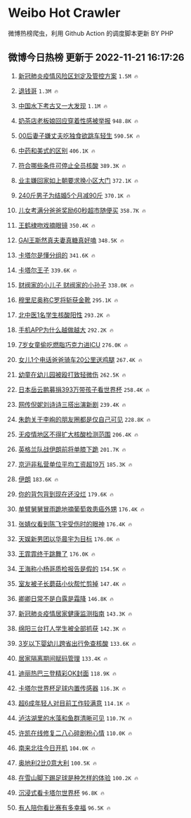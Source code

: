 # Weibo Hot Crawler 



微博热榜爬虫，利用 Github Action 的调度脚本更新 BY PHP 


## 微博今日热榜 更新于 2022-11-21 16:17:26 
1. [新冠肺炎疫情风险区划定及管控方案](https://s.weibo.com/weibo?q=%23%E6%96%B0%E5%86%A0%E8%82%BA%E7%82%8E%E7%96%AB%E6%83%85%E9%A3%8E%E9%99%A9%E5%8C%BA%E5%88%92%E5%AE%9A%E5%8F%8A%E7%AE%A1%E6%8E%A7%E6%96%B9%E6%A1%88%23&t=31&band_rank=1&Refer=top) `1.5M 🔥` 

1. [退钱哥](https://s.weibo.com/weibo?q=%E9%80%80%E9%92%B1%E5%93%A5&t=31&band_rank=2&Refer=top) `1.3M 🔥` 

1. [中国水下考古又一大发现](https://s.weibo.com/weibo?q=%23%E4%B8%AD%E5%9B%BD%E6%B0%B4%E4%B8%8B%E8%80%83%E5%8F%A4%E5%8F%88%E4%B8%80%E5%A4%A7%E5%8F%91%E7%8E%B0%23&t=31&band_rank=3&Refer=top) `1.1M 🔥` 

1. [奶茶店老板娘回应穿着性感被举报](https://s.weibo.com/weibo?q=%23%E5%A5%B6%E8%8C%B6%E5%BA%97%E8%80%81%E6%9D%BF%E5%A8%98%E5%9B%9E%E5%BA%94%E7%A9%BF%E7%9D%80%E6%80%A7%E6%84%9F%E8%A2%AB%E4%B8%BE%E6%8A%A5%23&t=31&band_rank=4&Refer=top) `948.8K 🔥` 

1. [00后妻子嫌丈夫吃独食欲跳车轻生](https://s.weibo.com/weibo?q=%2300%E5%90%8E%E5%A6%BB%E5%AD%90%E5%AB%8C%E4%B8%88%E5%A4%AB%E5%90%83%E7%8B%AC%E9%A3%9F%E6%AC%B2%E8%B7%B3%E8%BD%A6%E8%BD%BB%E7%94%9F%23&t=31&band_rank=5&Refer=top) `590.5K 🔥` 

1. [中药和美式的区别](https://s.weibo.com/weibo?q=%23%E4%B8%AD%E8%8D%AF%E5%92%8C%E7%BE%8E%E5%BC%8F%E7%9A%84%E5%8C%BA%E5%88%AB%23&t=31&band_rank=6&Refer=top) `406.1K 🔥` 

1. [符合哪些条件可停止全员核酸](https://s.weibo.com/weibo?q=%23%E7%AC%A6%E5%90%88%E5%93%AA%E4%BA%9B%E6%9D%A1%E4%BB%B6%E5%8F%AF%E5%81%9C%E6%AD%A2%E5%85%A8%E5%91%98%E6%A0%B8%E9%85%B8%23&t=31&band_rank=7&Refer=top) `389.3K 🔥` 

1. [业主嫌回家如上朝要求换小区大门](https://s.weibo.com/weibo?q=%23%E4%B8%9A%E4%B8%BB%E5%AB%8C%E5%9B%9E%E5%AE%B6%E5%A6%82%E4%B8%8A%E6%9C%9D%E8%A6%81%E6%B1%82%E6%8D%A2%E5%B0%8F%E5%8C%BA%E5%A4%A7%E9%97%A8%23&t=31&band_rank=8&Refer=top) `372.1K 🔥` 

1. [240斤男子为结婚5个月减90斤](https://s.weibo.com/weibo?q=%23240%E6%96%A4%E7%94%B7%E5%AD%90%E4%B8%BA%E7%BB%93%E5%A9%9A5%E4%B8%AA%E6%9C%88%E5%87%8F90%E6%96%A4%23&t=31&band_rank=9&Refer=top) `370.1K 🔥` 

1. [儿女考满分爸爸奖励60秒超市随便买](https://s.weibo.com/weibo?q=%23%E5%84%BF%E5%A5%B3%E8%80%83%E6%BB%A1%E5%88%86%E7%88%B8%E7%88%B8%E5%A5%96%E5%8A%B160%E7%A7%92%E8%B6%85%E5%B8%82%E9%9A%8F%E4%BE%BF%E4%B9%B0%23&t=31&band_rank=10&Refer=top) `358.7K 🔥` 

1. [王鹤棣吻戏摘眼镜](https://s.weibo.com/weibo?q=%23%E7%8E%8B%E9%B9%A4%E6%A3%A3%E5%90%BB%E6%88%8F%E6%91%98%E7%9C%BC%E9%95%9C%23&t=31&band_rank=11&Refer=top) `350.4K 🔥` 

1. [GAI王斯然真夫妻真糖真好嗑](https://s.weibo.com/weibo?q=%23GAI%E7%8E%8B%E6%96%AF%E7%84%B6%E7%9C%9F%E5%A4%AB%E5%A6%BB%E7%9C%9F%E7%B3%96%E7%9C%9F%E5%A5%BD%E5%97%91%23&t=31&band_rank=12&Refer=top) `348.5K 🔥` 

1. [卡塔尔是懂分组的](https://s.weibo.com/weibo?q=%23%E5%8D%A1%E5%A1%94%E5%B0%94%E6%98%AF%E6%87%82%E5%88%86%E7%BB%84%E7%9A%84%23&t=31&band_rank=13&Refer=top) `341.6K 🔥` 

1. [卡塔尔王子](https://s.weibo.com/weibo?q=%E5%8D%A1%E5%A1%94%E5%B0%94%E7%8E%8B%E5%AD%90&t=31&band_rank=14&Refer=top) `339.6K 🔥` 

1. [财阀家的小儿子 财阀家的小孙子](https://s.weibo.com/weibo?q=%E8%B4%A2%E9%98%80%E5%AE%B6%E7%9A%84%E5%B0%8F%E5%84%BF%E5%AD%90%20%E8%B4%A2%E9%98%80%E5%AE%B6%E7%9A%84%E5%B0%8F%E5%AD%99%E5%AD%90&t=31&band_rank=15&Refer=top) `338.0K 🔥` 

1. [穆里尼奥称C罗将斩获金靴](https://s.weibo.com/weibo?q=%23%E7%A9%86%E9%87%8C%E5%B0%BC%E5%A5%A5%E7%A7%B0C%E7%BD%97%E5%B0%86%E6%96%A9%E8%8E%B7%E9%87%91%E9%9D%B4%23&t=31&band_rank=16&Refer=top) `295.1K 🔥` 

1. [北中医1名学生核酸阳性](https://s.weibo.com/weibo?q=%23%E5%8C%97%E4%B8%AD%E5%8C%BB1%E5%90%8D%E5%AD%A6%E7%94%9F%E6%A0%B8%E9%85%B8%E9%98%B3%E6%80%A7%23&t=31&band_rank=17&Refer=top) `293.2K 🔥` 

1. [手机APP为什么越做越大](https://s.weibo.com/weibo?q=%23%E6%89%8B%E6%9C%BAAPP%E4%B8%BA%E4%BB%80%E4%B9%88%E8%B6%8A%E5%81%9A%E8%B6%8A%E5%A4%A7%23&t=31&band_rank=18&Refer=top) `292.2K 🔥` 

1. [7岁女童偷吃燃脂巧克力进ICU](https://s.weibo.com/weibo?q=%237%E5%B2%81%E5%A5%B3%E7%AB%A5%E5%81%B7%E5%90%83%E7%87%83%E8%84%82%E5%B7%A7%E5%85%8B%E5%8A%9B%E8%BF%9BICU%23&t=31&band_rank=19&Refer=top) `276.0K 🔥` 

1. [女儿1个电话爸爸骑车20公里送鸡腿](https://s.weibo.com/weibo?q=%23%E5%A5%B3%E5%84%BF1%E4%B8%AA%E7%94%B5%E8%AF%9D%E7%88%B8%E7%88%B8%E9%AA%91%E8%BD%A620%E5%85%AC%E9%87%8C%E9%80%81%E9%B8%A1%E8%85%BF%23&t=31&band_rank=20&Refer=top) `267.4K 🔥` 

1. [幼童在幼儿园被殴打致轻微伤](https://s.weibo.com/weibo?q=%23%E5%B9%BC%E7%AB%A5%E5%9C%A8%E5%B9%BC%E5%84%BF%E5%9B%AD%E8%A2%AB%E6%AE%B4%E6%89%93%E8%87%B4%E8%BD%BB%E5%BE%AE%E4%BC%A4%23&t=31&band_rank=21&Refer=top) `262.5K 🔥` 

1. [日本岳云鹏募捐393万带孩子看世界杯](https://s.weibo.com/weibo?q=%23%E6%97%A5%E6%9C%AC%E5%B2%B3%E4%BA%91%E9%B9%8F%E5%8B%9F%E6%8D%90393%E4%B8%87%E5%B8%A6%E5%AD%A9%E5%AD%90%E7%9C%8B%E4%B8%96%E7%95%8C%E6%9D%AF%23&t=31&band_rank=22&Refer=top) `258.4K 🔥` 

1. [网传倪妮刘诗诗三搭出演新剧](https://s.weibo.com/weibo?q=%23%E7%BD%91%E4%BC%A0%E5%80%AA%E5%A6%AE%E5%88%98%E8%AF%97%E8%AF%97%E4%B8%89%E6%90%AD%E5%87%BA%E6%BC%94%E6%96%B0%E5%89%A7%23&t=31&band_rank=23&Refer=top) `239.4K 🔥` 

1. [朱韵关于李峋的朋友圈都是仅自己可见](https://s.weibo.com/weibo?q=%23%E6%9C%B1%E9%9F%B5%E5%85%B3%E4%BA%8E%E6%9D%8E%E5%B3%8B%E7%9A%84%E6%9C%8B%E5%8F%8B%E5%9C%88%E9%83%BD%E6%98%AF%E4%BB%85%E8%87%AA%E5%B7%B1%E5%8F%AF%E8%A7%81%23&t=31&band_rank=24&Refer=top) `228.8K 🔥` 

1. [无疫情地区不得扩大核酸检测范围](https://s.weibo.com/weibo?q=%23%E6%97%A0%E7%96%AB%E6%83%85%E5%9C%B0%E5%8C%BA%E4%B8%8D%E5%BE%97%E6%89%A9%E5%A4%A7%E6%A0%B8%E9%85%B8%E6%A3%80%E6%B5%8B%E8%8C%83%E5%9B%B4%23&t=31&band_rank=25&Refer=top) `206.4K 🔥` 

1. [英格兰队战伊朗前将单膝下跪](https://s.weibo.com/weibo?q=%23%E8%8B%B1%E6%A0%BC%E5%85%B0%E9%98%9F%E6%88%98%E4%BC%8A%E6%9C%97%E5%89%8D%E5%B0%86%E5%8D%95%E8%86%9D%E4%B8%8B%E8%B7%AA%23&t=31&band_rank=26&Refer=top) `201.7K 🔥` 

1. [京沪非私营单位平均工资超19万](https://s.weibo.com/weibo?q=%23%E4%BA%AC%E6%B2%AA%E9%9D%9E%E7%A7%81%E8%90%A5%E5%8D%95%E4%BD%8D%E5%B9%B3%E5%9D%87%E5%B7%A5%E8%B5%84%E8%B6%8519%E4%B8%87%23&t=31&band_rank=27&Refer=top) `185.3K 🔥` 

1. [伊朗](https://s.weibo.com/weibo?q=%E4%BC%8A%E6%9C%97&t=31&band_rank=28&Refer=top) `183.6K 🔥` 

1. [你的背包背到现在还没烂](https://s.weibo.com/weibo?q=%23%E4%BD%A0%E7%9A%84%E8%83%8C%E5%8C%85%E8%83%8C%E5%88%B0%E7%8E%B0%E5%9C%A8%E8%BF%98%E6%B2%A1%E7%83%82%23&t=31&band_rank=29&Refer=top) `179.6K 🔥` 

1. [单臂舅舅冒雨跪地摘葡萄救患癌外甥](https://s.weibo.com/weibo?q=%23%E5%8D%95%E8%87%82%E8%88%85%E8%88%85%E5%86%92%E9%9B%A8%E8%B7%AA%E5%9C%B0%E6%91%98%E8%91%A1%E8%90%84%E6%95%91%E6%82%A3%E7%99%8C%E5%A4%96%E7%94%A5%23&t=31&band_rank=30&Refer=top) `176.4K 🔥` 

1. [张婧仪看到陈飞宇受伤时的眼神](https://s.weibo.com/weibo?q=%23%E5%BC%A0%E5%A9%A7%E4%BB%AA%E7%9C%8B%E5%88%B0%E9%99%88%E9%A3%9E%E5%AE%87%E5%8F%97%E4%BC%A4%E6%97%B6%E7%9A%84%E7%9C%BC%E7%A5%9E%23&t=31&band_rank=31&Refer=top) `176.4K 🔥` 

1. [天娱新男团以华晨宇为目标](https://s.weibo.com/weibo?q=%23%E5%A4%A9%E5%A8%B1%E6%96%B0%E7%94%B7%E5%9B%A2%E4%BB%A5%E5%8D%8E%E6%99%A8%E5%AE%87%E4%B8%BA%E7%9B%AE%E6%A0%87%23&t=31&band_rank=32&Refer=top) `176.0K 🔥` 

1. [王霏霏终于跳舞了](https://s.weibo.com/weibo?q=%23%E7%8E%8B%E9%9C%8F%E9%9C%8F%E7%BB%88%E4%BA%8E%E8%B7%B3%E8%88%9E%E4%BA%86%23&t=31&band_rank=33&Refer=top) `176.0K 🔥` 

1. [王海称小杨哥质检报告是假的](https://s.weibo.com/weibo?q=%23%E7%8E%8B%E6%B5%B7%E7%A7%B0%E5%B0%8F%E6%9D%A8%E5%93%A5%E8%B4%A8%E6%A3%80%E6%8A%A5%E5%91%8A%E6%98%AF%E5%81%87%E7%9A%84%23&t=31&band_rank=34&Refer=top) `154.5K 🔥` 

1. [室友被子长蘑菇小伙帮忙剪掉](https://s.weibo.com/weibo?q=%23%E5%AE%A4%E5%8F%8B%E8%A2%AB%E5%AD%90%E9%95%BF%E8%98%91%E8%8F%87%E5%B0%8F%E4%BC%99%E5%B8%AE%E5%BF%99%E5%89%AA%E6%8E%89%23&t=31&band_rank=35&Refer=top) `147.4K 🔥` 

1. [卿卿日常不是白露是霜降](https://s.weibo.com/weibo?q=%23%E5%8D%BF%E5%8D%BF%E6%97%A5%E5%B8%B8%E4%B8%8D%E6%98%AF%E7%99%BD%E9%9C%B2%E6%98%AF%E9%9C%9C%E9%99%8D%23&t=31&band_rank=36&Refer=top) `146.8K 🔥` 

1. [新冠肺炎疫情居家健康监测指南](https://s.weibo.com/weibo?q=%23%E6%96%B0%E5%86%A0%E8%82%BA%E7%82%8E%E7%96%AB%E6%83%85%E5%B1%85%E5%AE%B6%E5%81%A5%E5%BA%B7%E7%9B%91%E6%B5%8B%E6%8C%87%E5%8D%97%23&t=31&band_rank=37&Refer=top) `143.3K 🔥` 

1. [绵阳三台打人学生被全部抓获](https://s.weibo.com/weibo?q=%23%E7%BB%B5%E9%98%B3%E4%B8%89%E5%8F%B0%E6%89%93%E4%BA%BA%E5%AD%A6%E7%94%9F%E8%A2%AB%E5%85%A8%E9%83%A8%E6%8A%93%E8%8E%B7%23&t=31&band_rank=38&Refer=top) `142.3K 🔥` 

1. [3岁以下婴幼儿跨省出行免查核酸](https://s.weibo.com/weibo?q=%233%E5%B2%81%E4%BB%A5%E4%B8%8B%E5%A9%B4%E5%B9%BC%E5%84%BF%E8%B7%A8%E7%9C%81%E5%87%BA%E8%A1%8C%E5%85%8D%E6%9F%A5%E6%A0%B8%E9%85%B8%23&t=31&band_rank=39&Refer=top) `133.6K 🔥` 

1. [居家隔离期间赋码管理](https://s.weibo.com/weibo?q=%23%E5%B1%85%E5%AE%B6%E9%9A%94%E7%A6%BB%E6%9C%9F%E9%97%B4%E8%B5%8B%E7%A0%81%E7%AE%A1%E7%90%86%23&t=31&band_rank=40&Refer=top) `133.4K 🔥` 

1. [迪丽热巴三登精彩OK封面](https://s.weibo.com/weibo?q=%23%E8%BF%AA%E4%B8%BD%E7%83%AD%E5%B7%B4%E4%B8%89%E7%99%BB%E7%B2%BE%E5%BD%A9OK%E5%B0%81%E9%9D%A2%23&t=31&band_rank=41&Refer=top) `118.9K 🔥` 

1. [卡塔尔世界杯足球内置传感器](https://s.weibo.com/weibo?q=%23%E5%8D%A1%E5%A1%94%E5%B0%94%E4%B8%96%E7%95%8C%E6%9D%AF%E8%B6%B3%E7%90%83%E5%86%85%E7%BD%AE%E4%BC%A0%E6%84%9F%E5%99%A8%23&t=31&band_rank=42&Refer=top) `116.3K 🔥` 

1. [超6成年轻人对目前工作较满意](https://s.weibo.com/weibo?q=%23%E8%B6%856%E6%88%90%E5%B9%B4%E8%BD%BB%E4%BA%BA%E5%AF%B9%E7%9B%AE%E5%89%8D%E5%B7%A5%E4%BD%9C%E8%BE%83%E6%BB%A1%E6%84%8F%23&t=31&band_rank=43&Refer=top) `114.1K 🔥` 

1. [泸沽湖里的水藻和鱼群清晰可见](https://s.weibo.com/weibo?q=%23%E6%B3%B8%E6%B2%BD%E6%B9%96%E9%87%8C%E7%9A%84%E6%B0%B4%E8%97%BB%E5%92%8C%E9%B1%BC%E7%BE%A4%E6%B8%85%E6%99%B0%E5%8F%AF%E8%A7%81%23&t=31&band_rank=44&Refer=top) `110.7K 🔥` 

1. [许凯在线修复二八心碎剧粉心情](https://s.weibo.com/weibo?q=%23%E8%AE%B8%E5%87%AF%E5%9C%A8%E7%BA%BF%E4%BF%AE%E5%A4%8D%E4%BA%8C%E5%85%AB%E5%BF%83%E7%A2%8E%E5%89%A7%E7%B2%89%E5%BF%83%E6%83%85%23&t=31&band_rank=45&Refer=top) `110.0K 🔥` 

1. [南来北往今日开机](https://s.weibo.com/weibo?q=%23%E5%8D%97%E6%9D%A5%E5%8C%97%E5%BE%80%E4%BB%8A%E6%97%A5%E5%BC%80%E6%9C%BA%23&t=31&band_rank=46&Refer=top) `104.0K 🔥` 

1. [奥地利2比0意大利](https://s.weibo.com/weibo?q=%23%E5%A5%A5%E5%9C%B0%E5%88%A92%E6%AF%940%E6%84%8F%E5%A4%A7%E5%88%A9%23&t=31&band_rank=47&Refer=top) `100.5K 🔥` 

1. [在雪山脚下踢足球是种怎样的体验](https://s.weibo.com/weibo?q=%23%E5%9C%A8%E9%9B%AA%E5%B1%B1%E8%84%9A%E4%B8%8B%E8%B8%A2%E8%B6%B3%E7%90%83%E6%98%AF%E7%A7%8D%E6%80%8E%E6%A0%B7%E7%9A%84%E4%BD%93%E9%AA%8C%23&t=31&band_rank=48&Refer=top) `100.2K 🔥` 

1. [沉浸式看卡塔尔世界杯](https://s.weibo.com/weibo?q=%23%E6%B2%89%E6%B5%B8%E5%BC%8F%E7%9C%8B%E5%8D%A1%E5%A1%94%E5%B0%94%E4%B8%96%E7%95%8C%E6%9D%AF%23&t=31&band_rank=49&Refer=top) `96.8K 🔥` 

1. [有人陪你看比赛有多幸福](https://s.weibo.com/weibo?q=%23%E6%9C%89%E4%BA%BA%E9%99%AA%E4%BD%A0%E7%9C%8B%E6%AF%94%E8%B5%9B%E6%9C%89%E5%A4%9A%E5%B9%B8%E7%A6%8F%23&t=31&band_rank=50&Refer=top) `96.5K 🔥` 

